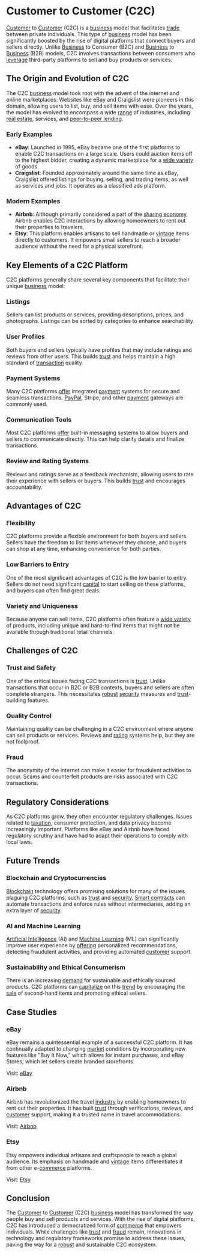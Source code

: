 # Customer to Customer (C2C)

[Customer](../c/customer.md) to [Customer](../c/customer.md) (C2C) is a [business](../b/business.md) model that facilitates [trade](../t/trade.md) between private individuals. This type of [business](../b/business.md) model has been significantly boosted by the rise of digital platforms that connect buyers and sellers directly. Unlike [Business](../b/business.md) to Consumer (B2C) and [Business](../b/business.md) to [Business](../b/business.md) (B2B) models, C2C involves transactions between consumers who [leverage](../l/leverage.md) third-party platforms to sell and buy products or services.

## The Origin and Evolution of C2C

The C2C [business](../b/business.md) model took root with the advent of the internet and online marketplaces. Websites like eBay and Craigslist were pioneers in this domain, allowing users to list, buy, and sell items with ease. Over the years, the model has evolved to encompass a wide [range](../r/range.md) of industries, including [real estate](../r/real_estate.md), services, and [peer-to-peer lending](../p/peer-to-peer_lending.md).

### Early Examples

- **eBay**: Launched in 1995, eBay became one of the first platforms to enable C2C transactions on a large scale. Users could auction items off to the highest bidder, creating a dynamic marketplace for a [wide variety](../w/wide_variety.md) of goods.
- **Craigslist**: Founded approximately around the same time as eBay, Craigslist offered listings for buying, selling, and trading items, as well as services and jobs. It operates as a classified ads platform.

### Modern Examples

- **Airbnb**: Although primarily considered a part of the [sharing economy](../s/sharing_economy.md), Airbnb enables C2C interactions by allowing homeowners to rent out their properties to travelers.
- **Etsy**: This platform enables artisans to sell handmade or [vintage](../v/vintage.md) items directly to customers. It empowers small sellers to reach a broader audience without the need for a physical storefront.

## Key Elements of a C2C Platform

C2C platforms generally share several key components that facilitate their unique [business](../b/business.md) model:

### Listings

Sellers can list products or services, providing descriptions, prices, and photographs. Listings can be sorted by categories to enhance searchability.

### User Profiles

Both buyers and sellers typically have profiles that may include ratings and reviews from other users. This builds [trust](../t/trust.md) and helps maintain a high standard of [transaction](../t/transaction.md) quality.

### Payment Systems

Many C2C platforms [offer](../o/offer.md) integrated [payment](../p/payment.md) systems for secure and seamless transactions. [PayPal](../p/paypal.md), Stripe, and other [payment](../p/payment.md) gateways are commonly used.

### Communication Tools

Most C2C platforms [offer](../o/offer.md) built-in messaging systems to allow buyers and sellers to communicate directly. This can help clarify details and finalize transactions.

### Review and Rating Systems

Reviews and ratings serve as a feedback mechanism, allowing users to rate their experience with sellers or buyers. This builds [trust](../t/trust.md) and encourages accountability.

## Advantages of C2C

### Flexibility

C2C platforms provide a flexible environment for both buyers and sellers. Sellers have the freedom to list items whenever they choose, and buyers can shop at any time, enhancing convenience for both parties.

### Low Barriers to Entry

One of the most significant advantages of C2C is the low barrier to entry. Sellers do not need significant [capital](../c/capital.md) to start selling on these platforms, and buyers can often find great deals.

### Variety and Uniqueness

Because anyone can sell items, C2C platforms often feature a [wide variety](../w/wide_variety.md) of products, including unique and hard-to-find items that might not be available through traditional retail channels.

## Challenges of C2C

### Trust and Safety

One of the critical issues facing C2C transactions is [trust](../t/trust.md). Unlike transactions that occur in B2C or B2B contexts, buyers and sellers are often complete strangers. This necessitates [robust](../r/robust.md) [security](../s/security.md) measures and [trust](../t/trust.md)-building features.

### Quality Control

Maintaining quality can be challenging in a C2C environment where anyone can sell products or services. Reviews and [rating](../r/rating.md) systems help, but they are not foolproof.

### Fraud

The anonymity of the internet can make it easier for fraudulent activities to occur. Scams and counterfeit products are risks associated with C2C transactions.

## Regulatory Considerations

As C2C platforms grow, they often encounter regulatory challenges. Issues related to [taxation](../t/taxation.md), consumer protection, and data privacy become increasingly important. Platforms like eBay and Airbnb have faced regulatory scrutiny and have had to adapt their operations to comply with local laws.

## Future Trends

### Blockchain and Cryptocurrencies

[Blockchain](../b/blockchain_in_trading.md) technology offers promising solutions for many of the issues plaguing C2C platforms, such as [trust](../t/trust.md) and [security](../s/security.md). [Smart contracts](../s/smart_contracts_in_trading.md) can automate transactions and enforce rules without intermediaries, adding an extra layer of [security](../s/security.md).

### AI and Machine Learning

[Artificial Intelligence](../a/artificial_intelligence_in_trading.md) (AI) and [Machine Learning](../m/machine_learning.md) (ML) can significantly improve user experience by [offering](../o/offering.md) personalized recommendations, detecting fraudulent activities, and providing automated [customer](../c/customer.md) support.

### Sustainability and Ethical Consumerism

There is an increasing [demand](../d/demand.md) for sustainable and ethically sourced products. C2C platforms can [capitalize](../c/capitalize.md) on this [trend](../t/trend.md) by encouraging the [sale](../s/sale.md) of second-hand items and promoting ethical sellers.

## Case Studies

### eBay

eBay remains a quintessential example of a successful C2C platform. It has continually adapted to changing [market](../m/market.md) conditions by incorporating new features like "Buy It Now," which allows for instant purchases, and eBay Stores, which let sellers create branded storefronts. 

Visit: [eBay](https://www.ebay.com)

### Airbnb

Airbnb has revolutionized the travel [industry](../i/industry.md) by enabling homeowners to rent out their properties. It has built [trust](../t/trust.md) through verifications, reviews, and [customer](../c/customer.md) support, making it a trusted name in travel accommodations.

Visit: [Airbnb](https://www.airbnb.com)

### Etsy

Etsy empowers individual artisans and craftspeople to reach a global audience. Its emphasis on handmade and [vintage](../v/vintage.md) items differentiates it from other e-[commerce](../c/commerce.md) platforms.

Visit: [Etsy](https://www.etsy.com)

## Conclusion

The [Customer](../c/customer.md) to [Customer](../c/customer.md) (C2C) [business](../b/business.md) model has transformed the way people buy and sell products and services. With the rise of digital platforms, C2C has introduced a democratized form of [commerce](../c/commerce.md) that empowers individuals. While challenges like [trust](../t/trust.md) and [fraud](../f/fraud.md) remain, innovations in technology and regulatory frameworks promise to address these issues, paving the way for a [robust](../r/robust.md) and sustainable C2C ecosystem.